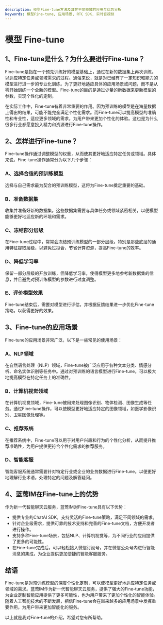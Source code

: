 ```yaml
---
description: 模型Fine-tune方法及其在不同领域的应用与优势分析
keywords: 模型Fine-tune, 应用场景, RTC SDK, 实时音视频
---
```

# 模型 Fine-tune

## 1、Fine-tune是什么？为什么要进行Fine-tune？
Fine-tune是指在一个预先训练好的模型基础上，通过在新的数据集上再次训练，以适应特定任务或领域需求的过程。通俗来说，就是对已经有了一定知识和能力的模型进行进一步的专业化训练。为了更好地适应具体的应用场景或问题，而不是从零开始训练一个全新的模型。Fine-tune的目的是通过少量的新数据来更新模型的参数，实现个性化的定制。

在实际工作中，Fine-tune有着非常重要的作用。因为预训练的模型是在海量数据上得出的结果，可能不能完全满足个性化需求。而Fine-tune可以提高模型的准确性和专业性，适应更多领域的需求，为用户带来更加个性化的体验。这也是为什么很多行业都愿意投入精力和资源进行Fine-tune操作。

## 2、怎样进行Fine-tune？
Fine-tune操作通过调整模型的权重，从而使其更好地适应特定任务或领域。具体来说，Fine-tune操作通常分为以下几个步骤：
### A、选择合适的预训练模型
选择与自己需求最为契合的预训练模型，这将为Fine-tune奠定重要的基础。

### B、准备数据集
收集并准备好新的数据集，这些数据集需要与具体任务或领域紧密相关，以便模型能够更好地适应新的环境和需求。

### C、冻结部分层级
在Fine-tune过程中，常常会冻结预训练模型的一部分层级，特别是那些底层的通用特征提取层级，以避免过拟合，节省计算资源，提高Fine-tune的效率。

### D、降低学习率
保留一部分层级的开放训练，但降低学习率，使得模型更多地参考新数据集的信息，并且避免对预训练模型的参数进行过度调整。

### E、评价模型效果
Fine-tune结束后，需要对模型进行评估，并根据反馈结果进一步优化Fine-tune策略，以获得更好的效果。

## 3、Fine-tune的应用场景
Fine-tune的应用场景非常广泛，以下是一些常见的使用场景：
### A、NLP领域
在自然语言处理（NLP）领域，Fine-tune被广泛应用于各种文本分类、情感分析、命名实体识别等任务中。通过对预训练的语言模型进行Fine-tune，可以极大地提高模型在特定任务上的准确性。

### B、计算机视觉领域
在计算机视觉领域，Fine-tune被用来处理图像识别、物体检测、图像生成等任务。通过Fine-tune操作，可以使模型更好地适应特定的图像领域，如医学影像识别、卫星图像处理等。

### C、推荐系统
在推荐系统中，Fine-tune可以用于对用户兴趣和行为的个性化分析，从而提升推荐准确性，为用户提供更符合个性化需求的推荐服务。

### D、智能客服
智能客服系统通常需要针对特定行业或企业的业务数据进行Fine-tune，以便更好地理解行业术语，处理特定的问题及解答疑问。

## 4、蓝莺IM在Fine-tune上的优势
作为新一代智能聊天云服务，蓝莺IM对Fine-tune具有以下优势：
* 提供专业的ChatAI SDK，支持灵活的Fine-tune策略，满足不同领域的需求。
* 针对企业级需求，提供可靠的技术支持和完善的Fine-tune文档，方便开发者进行操作。
* 支持多种Fine-tune场景，包括NLP、计算机视觉等，为不同行业的应用提供了更多的可能性。
* 在Fine-tune完成后，可以轻松接入微信订阅号，并在微信公众号内进行智能消息的集成，为企业提供更加便捷的智能客服服务。

## 结语
Fine-tune是对预训练模型的深度个性化定制，可以使模型更好地适应特定任务或领域的需求。蓝莺IM作为新一代智能聊天云服务，提供了强大的Fine-tune功能，为企业定制智能应用提供了更多可能性，也为用户带来了更加个性化的智能体验。随着人工智能技术的不断发展，相信Fine-tune会在越来越多的应用场景中发挥重要作用，为用户带来更加智能化的服务。

以上就是我对Fine-tune的介绍，希望对您有所帮助。